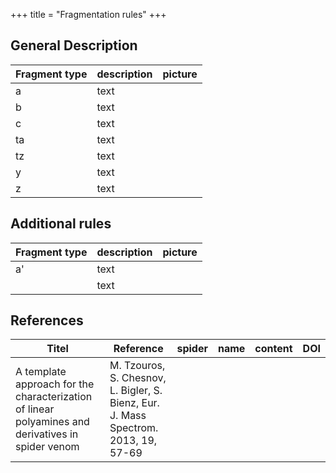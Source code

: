+++
title = "Fragmentation rules"
+++


## General Description

| Fragment type | description | picture |
|---------------|-------------|---------|
| a             | text        |         |
| b             | text        |         |
| c             | text        |         |
| ta            | text        |         |
| tz            | text        |         |
| y             | text        |         |
| z             | text        |         |


## Additional rules

| Fragment type | description | picture |
|---------------|-------------|---------|
| a'            | text        |         |
|               | text        |         |

## References

| Titel                                                                                             | Reference                                                                           | spider | name | content | DOI |
|---------------------------------------------------------------------------------------------------|-------------------------------------------------------------------------------------|--------|------|---------|-----|
| A template approach for the characterization of linear polyamines and derivatives in spider venom | M. Tzouros, S. Chesnov, L. Bigler, S. Bienz, Eur. J. Mass Spectrom. 2013, 19, 57-69 |        |      |         |     |
